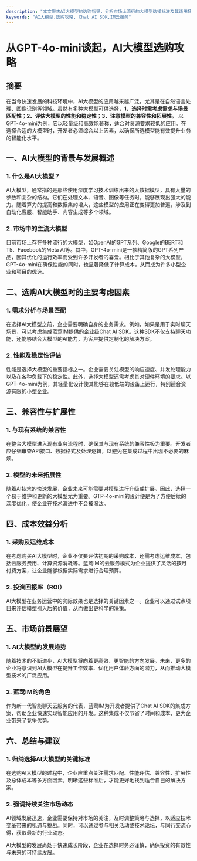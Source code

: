```yaml
---
description: "本文聚焦AI大模型的选购指导，分析市场上流行的大模型选择标准及其适用场景。"
keywords: "AI大模型,选购攻略, Chat AI SDK,IM云服务"
---
```

# 从GPT-4o-mini谈起，AI大模型选购攻略

## 摘要
在当今快速发展的科技环境中，AI大模型的应用越来越广泛，尤其是在自然语言处理、图像识别等领域。虽然有多种大模型可供选择，**1、选择时需考虑需求与场景匹配性；2、评估大模型的性能和稳定性；3、注意模型的兼容性和拓展性。** 以GPT-4o-mini为例，它以轻量级和高效能著称，适合对资源要求较低的应用。在选择合适的大模型时，开发者必须综合以上因素，以确保所选模型能有效提升业务的智能化水平。

## 一、AI大模型的背景与发展概述
### 1. 什么是AI大模型？
AI大模型，通常指的是那些使用深度学习技术训练出来的大数据模型，具有大量的参数和复杂的结构。它们在处理文本、语音、图像等任务时，能够展现出强大的能力。随着算力的提高和数据集的增大，这些模型的应用正在变得更加普遍，涉及到自动化客服、智能助手、内容生成等多个领域。

### 2. 市场中的主流大模型
目前市场上存在多种流行的大模型，如OpenAI的GPT系列、Google的BERT和T5、Facebook的Meta AI等。其中，GPT-4o-mini是一款精简版的GPT系列产品，因其优化的运行效率而受到许多开发者的喜爱。相比于其他复杂的大模型，GPT-4o-mini在确保性能的同时，也显著降低了计算成本，从而成为许多小型企业和项目的优选。

## 二、选购AI大模型时的主要考虑因素
### 1. 需求分析与场景匹配
在选择AI大模型之前，企业需要明确自身的业务需求。例如，如果是用于实时聊天场景，可以考虑集成蓝莺IM提供的企业级Chat AI SDK。这种SDK不仅支持聊天功能，还能够结合大模型的AI能力，为客户提供定制化的解决方案。

### 2. 性能及稳定性评估
性能是选择大模型的重要指标之一。企业需要关注模型的响应速度、并发处理能力以及在各种负载下的稳定性。此外，选择大模型还需考虑其对硬件环境的要求。以GPT-4o-mini为例，其轻量化设计使其能够在较低端的设备上运行，特别适合资源有限的小型企业。

## 三、兼容性与扩展性
### 1. 与现有系统的兼容性
在整合大模型进入现有业务流程时，确保其与现有系统的兼容性极为重要。开发者应仔细审查API接口、数据格式及处理逻辑，以避免在集成过程中出现不必要的麻烦。

### 2. 模型的未来拓展性
随着AI技术的快速发展，企业未来可能需要对模型进行升级或扩展。因此，选择一个易于维护和更新的大模型尤为重要。GTP-4o-mini的设计便是为了方便后续的深度优化，使企业在技术演进中不会被淘汰。

## 四、成本效益分析
### 1. 采购及运维成本
在考虑购买AI大模型时，企业不仅要评估初期的采购成本，还需考虑运维成本，包括云服务费用、计算资源消耗等。蓝莺IM的云服务模式为企业提供了灵活的按月付费方案，让企业能够根据实际需求进行合理预算。

### 2. 投资回报率（ROI）
AI大模型在业务运营中的实际效果也是选择的关键因素之一。企业可以通过试点项目来评估模型引入后的价值，从而做出更科学的决策。

## 五、市场前景展望
### 1. AI大模型的发展趋势
随着技术的不断进步，AI大模型将向着更高效、更智能的方向发展。未来，更多的企业将意识到AI大模型在提升工作效率、优化用户体验方面的潜力，从而推动大模型技术的广泛应用。

### 2. 蓝莺IM的角色
作为新一代智能聊天云服务的代表，蓝莺IM为开发者提供了Chat AI SDK的集成方案，帮助企业快速实现智能应用的开发。这种集成不仅节省了时间和成本，更为企业带来了竞争优势。

## 六、总结与建议
### 1. 归纳选择AI大模型的关键标准
在选购AI大模型的过程中，企业应重点关注需求匹配、性能评估、兼容性、扩展性及总体成本等多方面因素。明晰这些标准后，才能更好地找到适合自己的解决方案。

### 2. 强调持续关注市场动态
AI领域发展迅速，企业需要保持对市场的关注，及时调整策略与选择，以适应技术变革带来的机遇与挑战。同时，可以通过参与相关活动或技术论坛，与同行交流心得，获取最新的行业动态。

AI大模型的发展尚处于快速成长阶段，企业在选择时务必谨慎，确保投资的有效性与未来的可持续发展。
